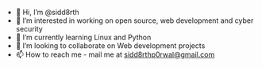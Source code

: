 - 👋 Hi, I’m @sidd8rth
- 👀 I’m interested in working on open source, web development and cyber security
- 🌱 I’m currently learning Linux and Python
- 💞️ I’m looking to collaborate on Web development projects
- 📫 How to reach me - mail me at sidd8rthp0rwal@gmail.com

<!---
sidd8rth/sidd8rth is a ✨ special ✨ repository because its `README.md` (this file) appears on your GitHub profile.
You can click the Preview link to take a look at your changes.
--->
